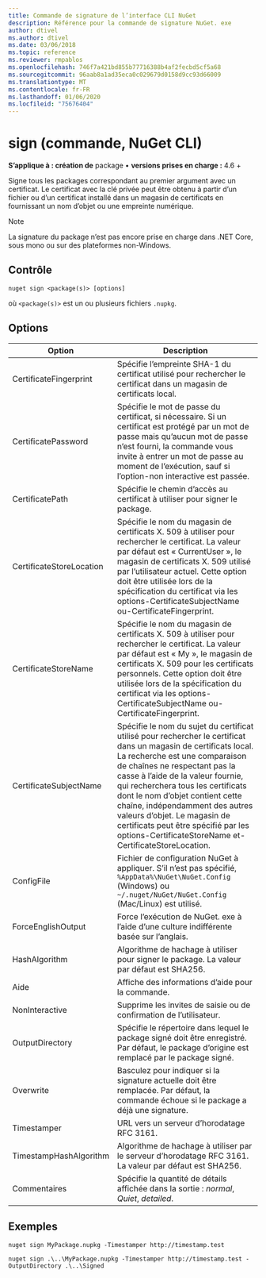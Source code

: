 ```yaml
---
title: Commande de signature de l’interface CLI NuGet
description: Référence pour la commande de signature NuGet. exe
author: dtivel
ms.author: dtivel
ms.date: 03/06/2018
ms.topic: reference
ms.reviewer: rmpablos
ms.openlocfilehash: 746f7a421bd855b77716388b4af2fecbd5cf5a68
ms.sourcegitcommit: 96aab8a1ad35eca0c029679d0158d9cc93d66009
ms.translationtype: MT
ms.contentlocale: fr-FR
ms.lasthandoff: 01/06/2020
ms.locfileid: "75676404"
---
```

# <a name="sign-command-nuget-cli"></a>sign (commande, NuGet CLI)

**S’applique à : création de** package &bullet; **versions prises en charge :** 4.6 +

Signe tous les packages correspondant au premier argument avec un certificat. Le certificat avec la clé privée peut être obtenu à partir d’un fichier ou d’un certificat installé dans un magasin de certificats en fournissant un nom d’objet ou une empreinte numérique.

> [!Note]
> La signature du package n’est pas encore prise en charge dans .NET Core, sous mono ou sur des plateformes non-Windows.

## <a name="usage"></a>Contrôle

```cli
nuget sign <package(s)> [options]
```

où `<package(s)>` est un ou plusieurs fichiers `.nupkg`.

## <a name="options"></a>Options

| Option | Description |
| --- | --- |
| CertificateFingerprint | Spécifie l’empreinte SHA-1 du certificat utilisé pour rechercher le certificat dans un magasin de certificats local. |
| CertificatePassword | Spécifie le mot de passe du certificat, si nécessaire. Si un certificat est protégé par un mot de passe mais qu’aucun mot de passe n’est fourni, la commande vous invite à entrer un mot de passe au moment de l’exécution, sauf si l’option-non interactive est passée. |
| CertificatePath | Spécifie le chemin d’accès au certificat à utiliser pour signer le package. |
| CertificateStoreLocation | Spécifie le nom du magasin de certificats X. 509 à utiliser pour rechercher le certificat. La valeur par défaut est « CurrentUser », le magasin de certificats X. 509 utilisé par l’utilisateur actuel. Cette option doit être utilisée lors de la spécification du certificat via les options-CertificateSubjectName ou-CertificateFingerprint. |
| CertificateStoreName | Spécifie le nom du magasin de certificats X. 509 à utiliser pour rechercher le certificat. La valeur par défaut est « My », le magasin de certificats X. 509 pour les certificats personnels. Cette option doit être utilisée lors de la spécification du certificat via les options-CertificateSubjectName ou-CertificateFingerprint. |
| CertificateSubjectName | Spécifie le nom du sujet du certificat utilisé pour rechercher le certificat dans un magasin de certificats local.  La recherche est une comparaison de chaînes ne respectant pas la casse à l’aide de la valeur fournie, qui recherchera tous les certificats dont le nom d’objet contient cette chaîne, indépendamment des autres valeurs d’objet.  Le magasin de certificats peut être spécifié par les options-CertificateStoreName et-CertificateStoreLocation. |
| ConfigFile | Fichier de configuration NuGet à appliquer. S’il n’est pas spécifié, `%AppData%\NuGet\NuGet.Config` (Windows) ou `~/.nuget/NuGet/NuGet.Config` (Mac/Linux) est utilisé.|
| ForceEnglishOutput | Force l’exécution de NuGet. exe à l’aide d’une culture indifférente basée sur l’anglais. |
| HashAlgorithm | Algorithme de hachage à utiliser pour signer le package. La valeur par défaut est SHA256. |
| Aide | Affiche des informations d’aide pour la commande. |
| NonInteractive | Supprime les invites de saisie ou de confirmation de l’utilisateur. |
| OutputDirectory | Spécifie le répertoire dans lequel le package signé doit être enregistré. Par défaut, le package d’origine est remplacé par le package signé. |
| Overwrite | Basculez pour indiquer si la signature actuelle doit être remplacée. Par défaut, la commande échoue si le package a déjà une signature. |
| Timestamper | URL vers un serveur d’horodatage RFC 3161. |
| TimestampHashAlgorithm | Algorithme de hachage à utiliser par le serveur d’horodatage RFC 3161. La valeur par défaut est SHA256. |
| Commentaires | Spécifie la quantité de détails affichée dans la sortie : *normal*, *Quiet*, *detailed*. |

## <a name="examples"></a>Exemples

```cli
nuget sign MyPackage.nupkg -Timestamper http://timestamp.test

nuget sign .\..\MyPackage.nupkg -Timestamper http://timestamp.test -OutputDirectory .\..\Signed
```
